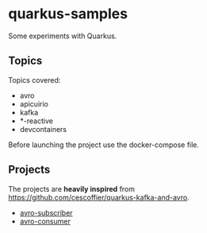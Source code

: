 # quarkus-samples

Some experiments with Quarkus.

## Topics

Topics covered:
 
 - avro
 - apicuirio
 - kafka
 - *-reactive 
 - devcontainers


Before launching the project use the docker-compose file.

## Projects

The projects are **heavily inspired** from https://github.com/cescoffier/quarkus-kafka-and-avro.

 - [avro-subscriber](avro-subscriber/README.md) 
 - [avro-consumer](avro-consumer/README.md)
